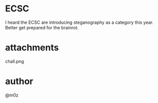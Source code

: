 # ECSC
I heard the ECSC are introducing steganography as a category this year. Better get prepared for the brainrot.

# attachments
chall.png

# author
@m0z